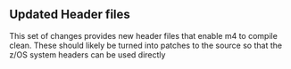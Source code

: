 ## Updated Header files

This set of changes provides new header files that enable m4 to compile
clean. These should likely be turned into patches to the source so that
the z/OS system headers can be used directly
